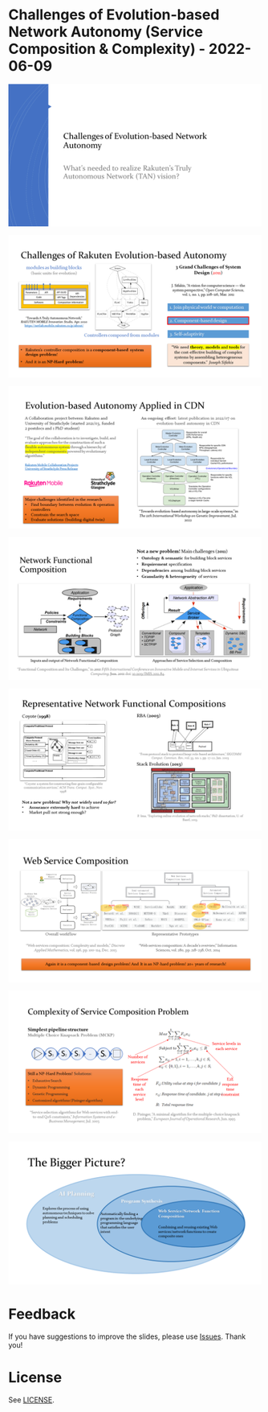 # Challenges of Evolution-based Network Autonomy (Service Composition & Complexity) - 2022-06-09

![Slide-01](img/p01.png)

![Slide-02](img/p02.png)

![Slide-03](img/p03.png)

![Slide-04](img/p04.png)

![Slide-05](img/p05.png)

![Slide-06](img/p06.png)

![Slide-07](img/p07.png)

![Slide-08](img/p08.png)

# Feedback

If you have suggestions to improve the slides, please use [Issues](../../../issues). Thank you!

# License

See [LICENSE](../LICENSE).

